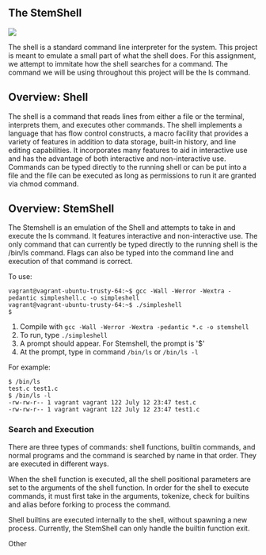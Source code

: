 ## The StemShell

<img src="https://gdcf-0916001bcltd.netdna-ssl.com/wp-content/uploads/2016/08/STEM-illustration.jpg?x18098">

The shell is a standard command line interpreter for the system. This project is meant to emulate a small part of what the shell does. For this assignment, we attempt to immitate how the shell searches for a command. The command we will be using throughout this project will be the ls command.

## Overview: Shell

The shell is a command that reads lines from either a file or the terminal, interprets them, and executes other commands. The shell implements a language that has flow control constructs, a macro facility that provides a variety of features in addition to data storage, built-in history, and line editing capabilities. It incorporates many features to aid in interactive use and has the advantage of both interactive and non-interactive use. Commands can be typed directly to the running shell or can be put into a file and the file can be executed as long as permissions to run it are granted via chmod command.

## Overview: StemShell

The Stemshell is an emulation of the Shell and attempts to take in and execute the ls command. It features interactive and non-interactive use. The only command that can currently be typed directly to the running shell is the /bin/ls command. Flags can also be typed into the command line and execution of that command is correct. 

To use:

```
vagrant@vagrant-ubuntu-trusty-64:~$ gcc -Wall -Werror -Wextra -pedantic simpleshell.c -o simpleshell
vagrant@vagrant-ubuntu-trusty-64:~$ ./simpleshell
$ 
```
1. Compile with `gcc -Wall -Werror -Wextra -pedantic *.c -o stemshell`
2. To run, type `./simpleshell`
3. A prompt should appear. For Stemshell, the prompt is '$'
4. At the prompt, type in command `/bin/ls` or `/bin/ls -l`

For example:

```
$ /bin/ls
test.c test1.c
$ /bin/ls -l
-rw-rw-r-- 1 vagrant vagrant 122 July 12 23:47 test.c
-rw-rw-r-- 1 vagrant vagrant 122 July 12 23:47 test1.c
```
### Search and Execution
There are three types of commands: shell functions, builtin commands, and normal programs and the command is searched by name in that order. They are executed in different ways.

When the shell function is executed, all the shell positional parameters are set to the arguments of the shell function. In order for the shell to execute commands, it must first take in the arguments, tokenize, check for builtins and alias before forking to process the command.

Shell builtins are executed internally to the shell, without spawning a new process. Currently, the StemShell can only handle the builtin function exit.

Other
